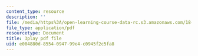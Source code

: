 ```yaml
---
content_type: resource
description: ''
file: /media/https%3A/open-learning-course-data-rc.s3.amazonaws.com/18-06sc-linear-algebra-fall-2011/e004880d8554094799e4c0945f2c5fa8_srxexLishgY.pdf
file_type: application/pdf
resourcetype: Document
title: 3play pdf file
uid: e004880d-8554-0947-99e4-c0945f2c5fa8
---
```

